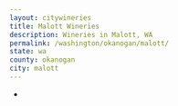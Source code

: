 ```yaml
---
layout: citywineries
title: Malott Wineries
description: Wineries in Malott, WA
permalink: /washington/okanogan/malott/
state: wa
county: okanogan
city: malott
---
```

-
